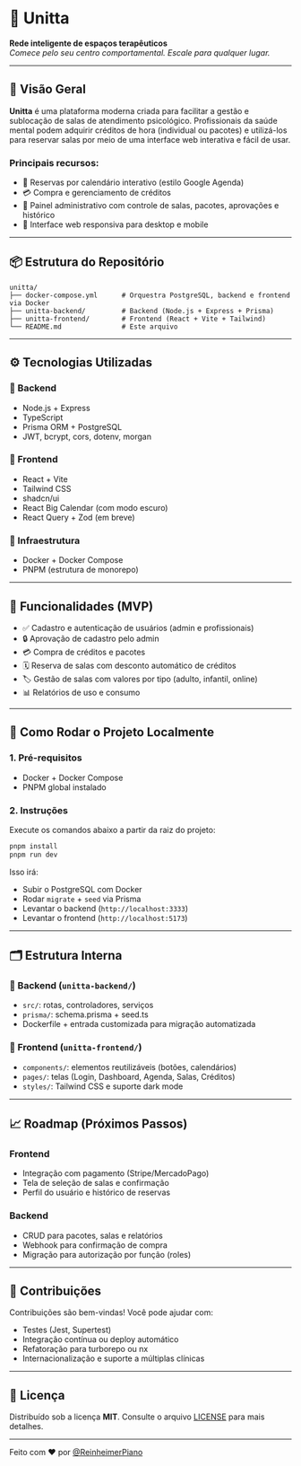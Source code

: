 # 🚀 Unitta

**Rede inteligente de espaços terapêuticos**  
*Comece pelo seu centro comportamental. Escale para qualquer lugar.*

---

## 🌟 Visão Geral

**Unitta** é uma plataforma moderna criada para facilitar a gestão e sublocação de salas de atendimento psicológico. Profissionais da saúde mental podem adquirir créditos de hora (individual ou pacotes) e utilizá-los para reservar salas por meio de uma interface web interativa e fácil de usar.

### Principais recursos:
- 📅 Reservas por calendário interativo (estilo Google Agenda)
- 💳 Compra e gerenciamento de créditos
- 🧠 Painel administrativo com controle de salas, pacotes, aprovações e histórico
- 📱 Interface web responsiva para desktop e mobile

---

## 📦 Estrutura do Repositório

```
unitta/
├── docker-compose.yml      # Orquestra PostgreSQL, backend e frontend via Docker
├── unitta-backend/         # Backend (Node.js + Express + Prisma)
├── unitta-frontend/        # Frontend (React + Vite + Tailwind)
└── README.md               # Este arquivo
```

---

## ⚙️ Tecnologias Utilizadas

### 🔧 Backend
- Node.js + Express
- TypeScript
- Prisma ORM + PostgreSQL
- JWT, bcrypt, cors, dotenv, morgan

### 🎨 Frontend
- React + Vite
- Tailwind CSS
- shadcn/ui
- React Big Calendar (com modo escuro)
- React Query + Zod (em breve)

### 🐳 Infraestrutura
- Docker + Docker Compose
- PNPM (estrutura de monorepo)

---

## 🧩 Funcionalidades (MVP)

- ✅ Cadastro e autenticação de usuários (admin e profissionais)
- 🔒 Aprovação de cadastro pelo admin
- 💳 Compra de créditos e pacotes
- 🗓️ Reserva de salas com desconto automático de créditos
- 🏷️ Gestão de salas com valores por tipo (adulto, infantil, online)
- 📊 Relatórios de uso e consumo

---

## 🚀 Como Rodar o Projeto Localmente

### 1. Pré-requisitos
- Docker + Docker Compose
- PNPM global instalado

### 2. Instruções
Execute os comandos abaixo a partir da raiz do projeto:

```bash
pnpm install
pnpm run dev
```

Isso irá:
- Subir o PostgreSQL com Docker
- Rodar `migrate` + `seed` via Prisma
- Levantar o backend (`http://localhost:3333`)
- Levantar o frontend (`http://localhost:5173`)

---

## 🗂 Estrutura Interna

### 🧠 Backend (`unitta-backend/`)
- `src/`: rotas, controladores, serviços
- `prisma/`: schema.prisma + seed.ts
- Dockerfile + entrada customizada para migração automatizada

### 🎨 Frontend (`unitta-frontend/`)
- `components/`: elementos reutilizáveis (botões, calendários)
- `pages/`: telas (Login, Dashboard, Agenda, Salas, Créditos)
- `styles/`: Tailwind CSS e suporte dark mode

---

## 📈 Roadmap (Próximos Passos)

### Frontend
- Integração com pagamento (Stripe/MercadoPago)
- Tela de seleção de salas e confirmação
- Perfil do usuário e histórico de reservas

### Backend
- CRUD para pacotes, salas e relatórios
- Webhook para confirmação de compra
- Migração para autorização por função (roles)

---

## 🤝 Contribuições

Contribuições são bem-vindas! Você pode ajudar com:
- Testes (Jest, Supertest)
- Integração contínua ou deploy automático
- Refatoração para turborepo ou nx
- Internacionalização e suporte a múltiplas clínicas

---

## 📝 Licença

Distribuído sob a licença **MIT**. Consulte o arquivo [LICENSE](./LICENSE) para mais detalhes.

---

Feito com ❤️ por [@ReinheimerPiano](https://github.com/ReinheimerPiano)
